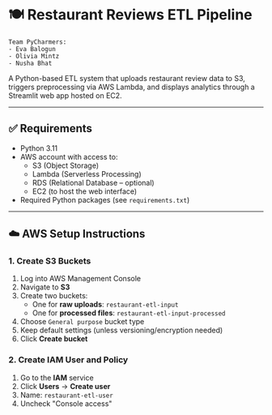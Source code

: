 # 🍽️ Restaurant Reviews ETL Pipeline
~~~
Team PyCharmers:
- Eva Balogun
- Olivia Mintz
- Nusha Bhat
~~~

A Python-based ETL system that uploads restaurant review data to S3, triggers preprocessing via AWS Lambda, and displays analytics through a Streamlit web app hosted on EC2.

---

## ✅ Requirements

- Python 3.11
- AWS account with access to:
  - S3 (Object Storage)
  - Lambda (Serverless Processing)
  - RDS (Relational Database – optional)
  - EC2 (to host the web interface)
- Required Python packages (see `requirements.txt`)

---

## ☁️ AWS Setup Instructions

### 1. Create S3 Buckets

1. Log into AWS Management Console
2. Navigate to **S3**
3. Create two buckets:
   - One for **raw uploads**: `restaurant-etl-input`
   - One for **processed files**: `restaurant-etl-input-processed`
4. Choose `General purpose` bucket type
5. Keep default settings (unless versioning/encryption needed)
6. Click **Create bucket**

### 2. Create IAM User and Policy

1. Go to the **IAM** service
2. Click **Users** → **Create user**
3. Name: `restaurant-etl-user`
4. Uncheck "Console access"


